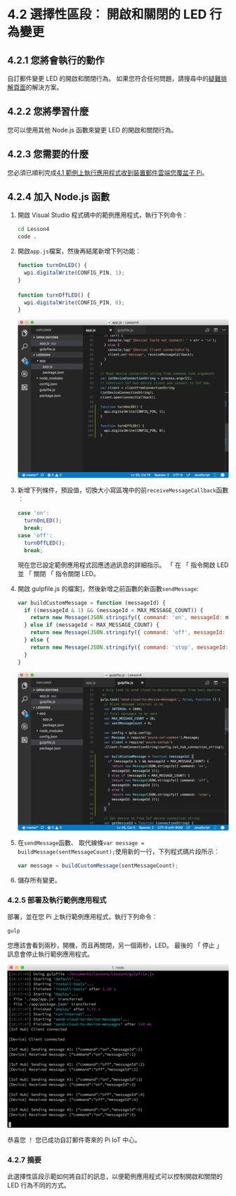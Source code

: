 <properties
 pageTitle="選擇性區段-變更開啟和關閉會出現什麼行為，LED |Microsoft Azure"
 description="自訂郵件變更 LED 的開啟和關閉行為。"
 services="iot-hub"
 documentationCenter=""
 authors="shizn"
 manager="timlt"
 tags=""
 keywords=""/>

<tags
 ms.service="iot-hub"
 ms.devlang="multiple"
 ms.topic="article"
 ms.tgt_pltfrm="na"
 ms.workload="na"
 ms.date="10/21/2016"
 ms.author="xshi"/>

# <a name="42-optional-section-change-the-on-and-off-behavior-of-the-led"></a>4.2 選擇性區段︰ 開啟和關閉的 LED 行為變更

## <a name="421-what-you-will-do"></a>4.2.1 您將會執行的動作

自訂郵件變更 LED 的開啟和關閉行為。 如果您符合任何問題，請搜尋中的[疑難排解頁面](iot-hub-raspberry-pi-kit-node-troubleshooting.md)的解決方案。

## <a name="422-what-you-will-learn"></a>4.2.2 您將學習什麼

您可以使用其他 Node.js 函數來變更 LED 的開啟和關閉行為。

## <a name="423-what-you-need"></a>4.2.3 您需要的什麼

您必須已順利完成[4.1 範例上執行應用程式收到裝置郵件雲端您覆盆子 Pi](iot-hub-raspberry-pi-kit-node-lesson4-send-cloud-to-device-messages.md)。

## <a name="424-add-nodejs-functions"></a>4.2.4 加入 Node.js 函數

1. 開啟 Visual Studio 程式碼中的範例應用程式，執行下列命令︰

    ```bash
    cd Lesson4
    code .
    ```

2. 開啟`app.js`檔案，然後再結尾新增下列功能︰

    ```javascript
    function turnOnLED() {
      wpi.digitalWrite(CONFIG_PIN, 1);
    }

    function turnOffLED() {
      wpi.digitalWrite(CONFIG_PIN, 0);
    }
    ```

    ![更新 app.js](media/iot-hub-raspberry-pi-lessons/lesson4/updated_app_js.png)

3. 新增下列條件，預設值，切換大小寫區塊中的前`receiveMessageCallback`函數︰

    ```javascript
    case 'on':
      turnOnLED();
      break;
    case 'off':
      turnOffLED();
      break;
    ```

    現在您已設定範例應用程式回應透過訊息的詳細指示。 「 在 「 指令開啟 LED 並 「 關閉 「 指令關閉 LED。

4. 開啟 gulpfile.js 的檔案]，然後新增之前函數的新函數`sendMessage`:

    ```javascript
    var buildCustomMessage = function (messageId) {
      if ((messageId & 1) && (messageId < MAX_MESSAGE_COUNT)) {
        return new Message(JSON.stringify({ command: 'on', messageId: messageId }));
      } else if (messageId < MAX_MESSAGE_COUNT) {
        return new Message(JSON.stringify({ command: 'off', messageId: messageId }));
      } else {
        return new Message(JSON.stringify({ command: 'stop', messageId: messageId }));
      }
    }
    ```

    ![更新 gulpfile](media/iot-hub-raspberry-pi-lessons/lesson4/updated_gulpfile.png)

5. 在`sendMessage`函數、 取代線條`var message = buildMessage(sentMessageCount);`使用新的一行，下列程式碼片段所示︰

    ```javascript
    var message = buildCustomMessage(sentMessageCount);
    ```

6. 儲存所有變更。

### <a name="425-deploy-and-run-the-sample-application"></a>4.2.5 部署及執行範例應用程式

部署，並在您 Pi 上執行範例應用程式，執行下列命令︰

```bash
gulp
```

您應該會看到兩秒，開機，而且再關閉，另一個兩秒，LED。 最後的 「 停止 」 訊息會停止執行範例應用程式。

![開啟和關閉](media/iot-hub-raspberry-pi-lessons/lesson4/gulp_on_and_off.png)

恭喜您 ！ 您已成功自訂郵件寄來的 Pi IoT 中心。

### <a name="427-summary"></a>4.2.7 摘要

此選擇性區段示範如何將自訂的訊息，以便範例應用程式可以控制開啟和關閉的 LED 行為不同的方式。


